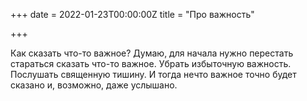 +++
date = 2022-01-23T00:00:00Z
title = "Про важность"

+++

Как сказать что-то важное?
Думаю, для начала нужно перестать стараться сказать что-то важное.
Убрать избыточную важность.
Послушать священную тишину.
И тогда нечто важное точно будет сказано и, возможно, даже услышано.
